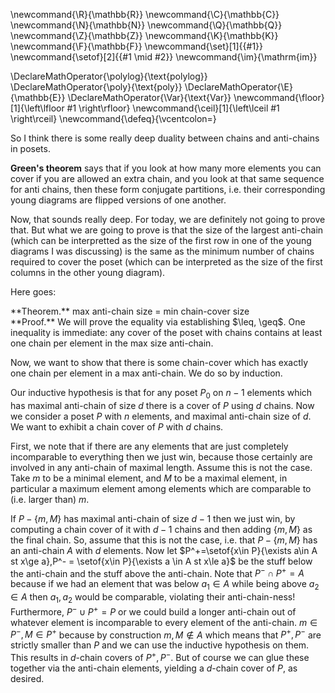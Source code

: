 \newcommand{\R}{\mathbb{R}}
\newcommand{\C}{\mathbb{C}}
\newcommand{\N}{\mathbb{N}}
\newcommand{\Q}{\mathbb{Q}}
\newcommand{\Z}{\mathbb{Z}}
\newcommand{\K}{\mathbb{K}}
\newcommand{\F}{\mathbb{F}}
\newcommand{\set}[1]{\{#1\}}
\newcommand{\setof}[2]{\{#1 \mid #2\}}
\newcommand{\im}{\mathrm{im}}

\DeclareMathOperator{\polylog}{\text{polylog}}
\DeclareMathOperator{\poly}{\text{poly}}
\DeclareMathOperator{\E}{\mathbb{E}}
\DeclareMathOperator{\Var}{\text{Var}}
\newcommand{\floor}[1]{\left\lfloor #1 \right\rfloor}
\newcommand{\ceil}[1]{\left\lceil #1 \right\rceil}
\newcommand{\defeq}{\vcentcolon=}


So I think there is some really deep duality between chains and
anti-chains in posets. 

**Green's theorem** says that if you look at how many more
elements you can cover if you are allowed an extra chain, and you
look at that same sequence for anti chains, then these form
conjugate partitions, i.e. their corresponding young diagrams are
flipped versions of one another.

Now, that sounds really deep. For today, we are definitely not
going to prove that. But what we are going to prove is that the
size of the largest anti-chain (which can be interpretted as the
size of the first row in one of the young diagrams I was discussing) is the
same as the minimum number of chains required to cover the poset
(which can be interpreted as the size of the first columns in the
other young diagram). 

Here goes:

<div class="thm envbox">**Theorem.**
max anti-chain size = min chain-cover size
</div>
<div class="pf envbox">**Proof.**
We will prove the equality via establishing $\leq, \geq$.
One inequality is immediate: any cover of the poset with chains contains at least one
chain per element in the max size anti-chain.

Now, we want to show that there is some chain-cover which has
exactly one chain per element in a max anti-chain. We do so by induction.

Our inductive hypothesis is that for any poset $P_0$ on $n-1$ elements
which has maximal anti-chain of size $d$ there is a cover of $P$
using $d$ chains. Now we consider a poset $P$ with $n$ elements,
and maximal anti-chain size of $d$. We want to exhibit a chain
cover of $P$ with $d$ chains.

First, we note that if there are any elements that are just
completely incomparable to everything then we just win, because
those certainly are involved in any anti-chain of maximal length.
Assume this is not the case. Take $m$ to be a minimal element,
and $M$ to be a maximal element, in particular a maximum element
among elements which are comparable to (i.e. larger than) $m$.

If $P-\{m,M\}$ has maximal anti-chain of size  $d-1$ then we just win, by computing a chain cover of it with $d-1$ chains and then adding $\{m,M\}$ as the final chain.
So, assume that this is not the case, i.e. that $P-\{m,M\}$ has
an anti-chain $A$ with $d$ elements. 
Now let $P^+=\setof{x\in P}{\exists a\in A st x\ge a},P^- =
\setof{x\in P}{\exists a \in A st x\le a}$ be the stuff below the
anti-chain and the stuff above the anti-chain. Note that $P^-\cap
P^+ = A$ because if we had an element that was below $a_1\in A$
while being above $a_2\in A$ then $a_1,a_2$ would be comparable,
violating their anti-chain-ness!
Furthermore, $P^- \cup P^+ = P$ or we could build a longer
anti-chain out of whatever element is incomparable to every
element of the anti-chain.
$m\in P^-, M\in P^+$ because by construction $m,M\notin A$ which
means that $P^+,P^-$ are strictly smaller than $P$ and we can use
the inductive hypothesis on them. This results in $d$-chain covers of $P^+,P^-$. But of course we can glue these together via the anti-chain elements, yielding a $d$-chain cover of $P$, as desired.

</div>


